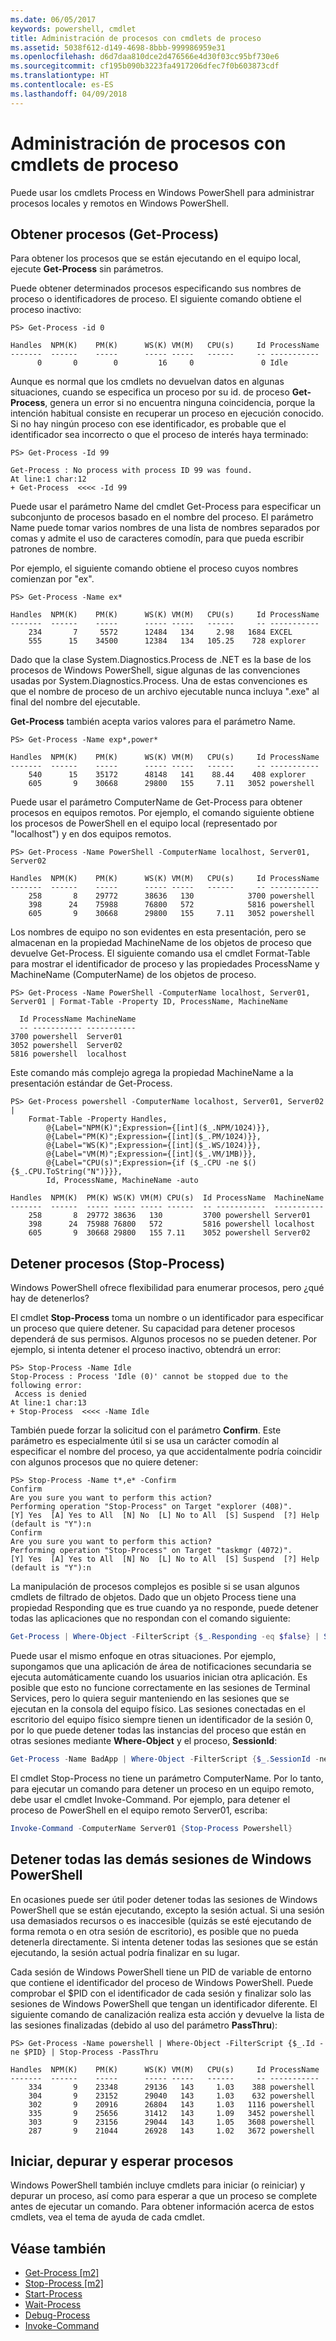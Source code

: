 ```yaml
---
ms.date: 06/05/2017
keywords: powershell, cmdlet
title: Administración de procesos con cmdlets de proceso
ms.assetid: 5038f612-d149-4698-8bbb-999986959e31
ms.openlocfilehash: d6d7daa810dce2d476566e4d30f03cc95bf730e6
ms.sourcegitcommit: cf195b090b3223fa4917206dfec7f0b603873cdf
ms.translationtype: HT
ms.contentlocale: es-ES
ms.lasthandoff: 04/09/2018
---
```

# <a name="managing-processes-with-process-cmdlets"></a>Administración de procesos con cmdlets de proceso

Puede usar los cmdlets Process en Windows PowerShell para administrar procesos locales y remotos en Windows PowerShell.

## <a name="getting-processes-get-process"></a>Obtener procesos (Get-Process)

Para obtener los procesos que se están ejecutando en el equipo local, ejecute **Get-Process** sin parámetros.

Puede obtener determinados procesos especificando sus nombres de proceso o identificadores de proceso. El siguiente comando obtiene el proceso inactivo:

```
PS> Get-Process -id 0

Handles  NPM(K)    PM(K)      WS(K) VM(M)   CPU(s)     Id ProcessName
-------  ------    -----      ----- -----   ------     -- -----------
      0       0        0         16     0               0 Idle
```

Aunque es normal que los cmdlets no devuelvan datos en algunas situaciones, cuando se especifica un proceso por su id. de proceso **Get-Process**, genera un error si no encuentra ninguna coincidencia, porque la intención habitual consiste en recuperar un proceso en ejecución conocido. Si no hay ningún proceso con ese identificador, es probable que el identificador sea incorrecto o que el proceso de interés haya terminado:

```
PS> Get-Process -Id 99

Get-Process : No process with process ID 99 was found.
At line:1 char:12
+ Get-Process  <<<< -Id 99
```

Puede usar el parámetro Name del cmdlet Get-Process para especificar un subconjunto de procesos basado en el nombre del proceso. El parámetro Name puede tomar varios nombres de una lista de nombres separados por comas y admite el uso de caracteres comodín, para que pueda escribir patrones de nombre.

Por ejemplo, el siguiente comando obtiene el proceso cuyos nombres comienzan por "ex".

```
PS> Get-Process -Name ex*

Handles  NPM(K)    PM(K)      WS(K) VM(M)   CPU(s)     Id ProcessName
-------  ------    -----      ----- -----   ------     -- -----------
    234       7     5572      12484   134     2.98   1684 EXCEL
    555      15    34500      12384   134   105.25    728 explorer
```

Dado que la clase System.Diagnostics.Process de .NET es la base de los procesos de Windows PowerShell, sigue algunas de las convenciones usadas por System.Diagnostics.Process. Una de estas convenciones es que el nombre de proceso de un archivo ejecutable nunca incluya ".exe" al final del nombre del ejecutable.

**Get-Process** también acepta varios valores para el parámetro Name.

```
PS> Get-Process -Name exp*,power*

Handles  NPM(K)    PM(K)      WS(K) VM(M)   CPU(s)     Id ProcessName
-------  ------    -----      ----- -----   ------     -- -----------
    540      15    35172      48148   141    88.44    408 explorer
    605       9    30668      29800   155     7.11   3052 powershell
```

Puede usar el parámetro ComputerName de Get-Process para obtener procesos en equipos remotos. Por ejemplo, el comando siguiente obtiene los procesos de PowerShell en el equipo local (representado por "localhost") y en dos equipos remotos.

```
PS> Get-Process -Name PowerShell -ComputerName localhost, Server01, Server02

Handles  NPM(K)    PM(K)      WS(K) VM(M)   CPU(s)     Id ProcessName
-------  ------    -----      ----- -----   ------     -- -----------
    258       8    29772      38636   130            3700 powershell
    398      24    75988      76800   572            5816 powershell
    605       9    30668      29800   155     7.11   3052 powershell
```

Los nombres de equipo no son evidentes en esta presentación, pero se almacenan en la propiedad MachineName de los objetos de proceso que devuelve Get-Process. El siguiente comando usa el cmdlet Format-Table para mostrar el identificador de proceso y las propiedades ProcessName y MachineName (ComputerName) de los objetos de proceso.

```
PS> Get-Process -Name PowerShell -ComputerName localhost, Server01, Server01 | Format-Table -Property ID, ProcessName, MachineName

  Id ProcessName MachineName
  -- ----------- -----------
3700 powershell  Server01
3052 powershell  Server02
5816 powershell  localhost
```

Este comando más complejo agrega la propiedad MachineName a la presentación estándar de Get-Process.

```
PS> Get-Process powershell -ComputerName localhost, Server01, Server02 |
    Format-Table -Property Handles,
        @{Label="NPM(K)";Expression={[int]($_.NPM/1024)}},
        @{Label="PM(K)";Expression={[int]($_.PM/1024)}},
        @{Label="WS(K)";Expression={[int]($_.WS/1024)}},
        @{Label="VM(M)";Expression={[int]($_.VM/1MB)}},
        @{Label="CPU(s)";Expression={if ($_.CPU -ne $() {$_.CPU.ToString("N")}}},
        Id, ProcessName, MachineName -auto

Handles  NPM(K)  PM(K) WS(K) VM(M) CPU(s)  Id ProcessName  MachineName
-------  ------  ----- ----- ----- ------  -- -----------  -----------
    258       8  29772 38636   130         3700 powershell Server01
    398      24  75988 76800   572         5816 powershell localhost
    605       9  30668 29800   155 7.11    3052 powershell Server02
```

## <a name="stopping-processes-stop-process"></a>Detener procesos (Stop-Process)

Windows PowerShell ofrece flexibilidad para enumerar procesos, pero ¿qué hay de detenerlos?

El cmdlet **Stop-Process** toma un nombre o un identificador para especificar un proceso que quiere detener. Su capacidad para detener procesos dependerá de sus permisos. Algunos procesos no se pueden detener. Por ejemplo, si intenta detener el proceso inactivo, obtendrá un error:

```
PS> Stop-Process -Name Idle
Stop-Process : Process 'Idle (0)' cannot be stopped due to the following error:
 Access is denied
At line:1 char:13
+ Stop-Process  <<<< -Name Idle
```

También puede forzar la solicitud con el parámetro **Confirm**. Este parámetro es especialmente útil si se usa un carácter comodín al especificar el nombre del proceso, ya que accidentalmente podría coincidir con algunos procesos que no quiere detener:

```
PS> Stop-Process -Name t*,e* -Confirm
Confirm
Are you sure you want to perform this action?
Performing operation "Stop-Process" on Target "explorer (408)".
[Y] Yes  [A] Yes to All  [N] No  [L] No to All  [S] Suspend  [?] Help
(default is "Y"):n
Confirm
Are you sure you want to perform this action?
Performing operation "Stop-Process" on Target "taskmgr (4072)".
[Y] Yes  [A] Yes to All  [N] No  [L] No to All  [S] Suspend  [?] Help
(default is "Y"):n
```

La manipulación de procesos complejos es posible si se usan algunos cmdlets de filtrado de objetos. Dado que un objeto Process tiene una propiedad Responding que es true cuando ya no responde, puede detener todas las aplicaciones que no respondan con el comando siguiente:

```powershell
Get-Process | Where-Object -FilterScript {$_.Responding -eq $false} | Stop-Process
```

Puede usar el mismo enfoque en otras situaciones. Por ejemplo, supongamos que una aplicación de área de notificaciones secundaria se ejecuta automáticamente cuando los usuarios inician otra aplicación. Es posible que esto no funcione correctamente en las sesiones de Terminal Services, pero lo quiera seguir manteniendo en las sesiones que se ejecutan en la consola del equipo físico. Las sesiones conectadas en el escritorio del equipo físico siempre tienen un identificador de la sesión 0, por lo que puede detener todas las instancias del proceso que están en otras sesiones mediante **Where-Object** y el proceso, **SessionId**:

```powershell
Get-Process -Name BadApp | Where-Object -FilterScript {$_.SessionId -neq 0} | Stop-Process
```

El cmdlet Stop-Process no tiene un parámetro ComputerName. Por lo tanto, para ejecutar un comando para detener un proceso en un equipo remoto, debe usar el cmdlet Invoke-Command. Por ejemplo, para detener el proceso de PowerShell en el equipo remoto Server01, escriba:

```powershell
Invoke-Command -ComputerName Server01 {Stop-Process Powershell}
```

## <a name="stopping-all-other-windows-powershell-sessions"></a>Detener todas las demás sesiones de Windows PowerShell

En ocasiones puede ser útil poder detener todas las sesiones de Windows PowerShell que se están ejecutando, excepto la sesión actual. Si una sesión usa demasiados recursos o es inaccesible (quizás se esté ejecutando de forma remota o en otra sesión de escritorio), es posible que no pueda detenerla directamente. Si intenta detener todas las sesiones que se están ejecutando, la sesión actual podría finalizar en su lugar.

Cada sesión de Windows PowerShell tiene un PID de variable de entorno que contiene el identificador del proceso de Windows PowerShell. Puede comprobar el $PID con el identificador de cada sesión y finalizar solo las sesiones de Windows PowerShell que tengan un identificador diferente. El siguiente comando de canalización realiza esta acción y devuelve la lista de las sesiones finalizadas (debido al uso del parámetro **PassThru**):

```
PS> Get-Process -Name powershell | Where-Object -FilterScript {$_.Id -ne $PID} | Stop-Process -PassThru

Handles  NPM(K)    PM(K)      WS(K) VM(M)   CPU(s)     Id ProcessName
-------  ------    -----      ----- -----   ------     -- -----------
    334       9    23348      29136   143     1.03    388 powershell
    304       9    23152      29040   143     1.03    632 powershell
    302       9    20916      26804   143     1.03   1116 powershell
    335       9    25656      31412   143     1.09   3452 powershell
    303       9    23156      29044   143     1.05   3608 powershell
    287       9    21044      26928   143     1.02   3672 powershell
```

## <a name="starting-debugging-and-waiting-for-processes"></a>Iniciar, depurar y esperar procesos

Windows PowerShell también incluye cmdlets para iniciar (o reiniciar) y depurar un proceso, así como para esperar a que un proceso se complete antes de ejecutar un comando. Para obtener información acerca de estos cmdlets, vea el tema de ayuda de cada cmdlet.

## <a name="see-also"></a>Véase también

- [Get-Process [m2]](https://technet.microsoft.com/en-us/library/27a05dbd-4b69-48a3-8d55-b295f6225f15)
- [Stop-Process [m2]](https://technet.microsoft.com/en-us/library/12454238-9881-457a-bde4-fb6cd124deec)
- [Start-Process](https://technet.microsoft.com/en-us/library/41a7e43c-9bb3-4dc2-8b0c-f6c32962e72c)
- [Wait-Process](https://technet.microsoft.com/en-us/library/9222af7a-789d-4a09-aa90-09d7c256c799)
- [Debug-Process](https://technet.microsoft.com/en-us/library/eea1dace-3913-4dbd-b659-5a94a610eee1)
- [Invoke-Command](https://technet.microsoft.com/en-us/library/22fd98ba-1874-492e-95a5-c069467b8462)